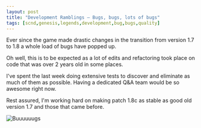 ```yaml
---
layout: post
title: "Development Ramblings – Bugs, bugs, lots of bugs"
tags: [scnd,genesis,legends,development,bug,bugs,quality]
---
```

Ever since the game made drastic changes in the transition from version 1.7 to 1.8 a whole load of bugs have popped up.

Oh well, this is to be expected as a lot of edits and refactoring took place on code that was over 2 years old in some places.

I've spent the last week doing extensive tests to discover and eliminate as much of them as possible. 
Having a dedicated Q&A team would be so awesome right now.

Rest assured, I'm working hard on making patch 1.8c as stable as good old version 1.7 and those that came before.

![Buuuuuugs](http://www.scndgen.com/blog/120305_pic1.png)